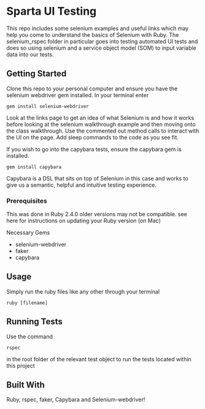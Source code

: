 # Sparta UI Testing

This repo includes some selenium examples and useful links which may help you come to understand the basics of Selenium with Ruby. The selenium_rspec folder in particular goes into testing automated UI tests and does so using selenium and a service object model (SOM) to input variable data into our tests.

## Getting Started

Clone this repo to your personal computer and ensure you have the selenium webdriver gem installed. In your terminal enter
```
gem install selenium-webdriver
```

Look at the links page to get an idea of what Selenium is and how it works before looking at the selenium walkthrough example and then moving onto the class walkthrough. Use the commented out method calls to interact with the UI on the page. Add sleep commands to the code as you see fit.

If you wish to go into the capybara tests, ensure the capybara gem is installed.
```
gem install capybara
```
Capybara is a DSL that sits on top of Selenium in this case and works to give us a semantic, helpful and intuitive testing experience.


### Prerequisites

This was done in Ruby 2.4.0 older versions may not be compatible. see here for instructions on updating your Ruby version (on Mac)

Necessary Gems
* selenium-webdriver
* faker
* capybara

## Usage

Simply run the ruby files like any other through your terminal
```
ruby [filename]
```

## Running Tests

Use the command 
```
rspec
```
in the root folder of the relevant test object to run the tests located within this project

## Built With
Ruby, rspec, faker, Capybara and Selenium-webdriver!